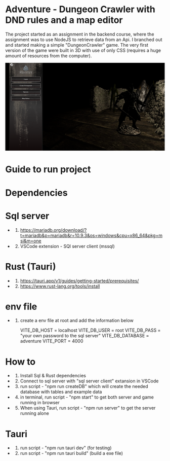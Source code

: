 # Adventure - Dungeon Crawler with DND rules and a map editor
The project started as an assignment in the backend course, where the assignment was to use NodeJS to retrieve data from an Api. I branched out and started making a simple "DungeonCrawler" game. The very first version of the game were built in 3D with use of only CSS (requires a huge amount of resources from the computer). 

![alt text](https://github.com/Ghilea/adventure/blob/main/src/shared/assets/images/readme/menu.png?raw=true)

# Guide to run project

# Dependencies
    
# Sql server 
*   1. https://mariadb.org/download/?t=mariadb&p=mariadb&r=10.9.3&os=windows&cpu=x86_64&pkg=msi&m=one
*   2. VSCode extension - SQl server client (mssql)

# Rust (Tauri)
*   1. https://tauri.app/v1/guides/getting-started/prerequisites/
*   2. https://www.rust-lang.org/tools/install

# env file
*   1. create a env file at root and add the information below

        VITE_DB_HOST = localhost
        VITE_DB_USER = root
        VITE_DB_PASS = "your own password to the sql server"
        VITE_DB_DATABASE = adventure
        VITE_PORT = 4000

# How to

*    1. Install Sql & Rust dependencies
*    2. Connect to sql server with "sql server client" extansion in VSCode
*    3. run script - "npm run createDB" which will create the needed database with tables and example data
*    4. in terminal, run script - "npm start" to get both server and game running in browser
*    5. When using Tauri, run script - "npm run server" to get the server running alone

# Tauri

*    1. run script - "npm run tauri dev" (for testing)
*    2. run script - "npm run tauri build" (build a exe file)